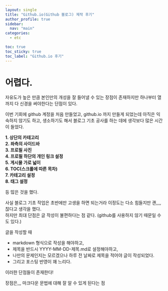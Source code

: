 ```yaml
---
layout: single
title: "Github.io(Github 블로그) 제작 후기"
author_profile: true
sidebar:
  nav: "main"
categories:
  - etc

toc: true
toc_sticky: true
toc_label: "Github.io 후기"
---
```


# 어렵다.

자유도가 높은 만큼 본인만의 개성을 잘 들어낼 수 있는 장점이 존재하지만
하나부터 열까지 다 신경을 써야한다는 단점이 있다. 

이번 기회에 github 계정을 처음 만들었고, github.io 까지 만들게 되었는데
아직은 익숙하지 않기도 하고, 생소하기도 해서 블로그 기초 공사를 하는 데에 생각보다 많은 시간이 들었다.

**1. 상단의 카테고리**<br>
**2. 좌측의 사이드바**<br>
**3. 프로필 사진**<br>
**4. 프로필 하단의 개인 링크 설정**<br>
**5. 게시물 가로 넓이**<br>
**6. TOC(스크롤에 따른 목차)**<br>
**7. 카테고리 설정**<br>
**8. 태그 설정**<br>

등 많은 것을 했다.

사실 블로그 기초 작업은 초반에만 고생을 하면 되는거라 이정도는 다소 힘들지만 괜,,,,찮다고 생각을 했다.<br>
하지만 최대 단점은 글 작성이 불편하다는 점 같다.
(github를 사용하지 않기 때문일 수도 있다.)<br>

글을 작성할 때 <br>
- markdown 형식으로 작성을 해야하고, 
- 제목을 반드시 YYYY-MM-DD-제목.md로 설정해야하고,
- 나만의 문제인지는 모르겠으나 하루 전 날짜로 제목을 적어야 글이 작성되었다.
- 그리고 포스팅 반영이 꽤 느리다.

이러한 단점들이 존재한다!

장점은,,,
마크다운 문법에 대해 잘 알 수 있게 된다는 점

